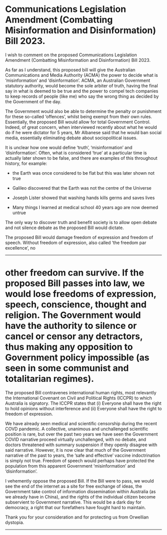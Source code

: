 # Communications Legislation Amendment (Combatting Misinformation and Disinformation) Bill 2023.

 I wish to comment on the proposed Communications Legislation Amendment (Combatting Misinformation and Disinformation) Bill 2023.

 As far as I understand, this proposed bill will give the Australian Communications and Media Authority (ACMA) the power to decide what is ‘misinformation’ and ‘disinformation’. ACMA, an Australian Government statutory authority, would become the sole arbiter of truth, having the final say in what is deemed to be true and the power to compel tech companies to keep records of people (like me) who say the wrong thing as decided by the Government of the day. 

 The Government would also be able to determine the penalty or punishment for these so-called ‘offences’, whilst being exempt from their own rules. Essentially, the proposed Bill would allow for total Government Control. Indeed, of great concern, when interviewed recently about what he would do if he were dictator for 5 years, Mr Albanese said that he would ban social media, essentially eliminating debate about sociopolitical issues.

 It is unclear how one would define ‘truth’, ‘misinformation’ and ‘disinformation’. Often, what is considered ‘true’ at a particular time is actually later shown to be false, and there are examples of this throughout history, for example:

 * the Earth was once considered to be flat but this was later shown not true

 * Galileo discovered that the Earth was not the centre of the Universe

 * Joseph Lister showed that washing hands kills germs and saves lives

 * Many things I learned at medical school 40 years ago are now deemed untrue

 The only way to discover truth and benefit society is to allow open debate and not silence debate as the proposed Bill would dictate.

 The proposed Bill would damage freedom of expression and freedom of speech. Without freedom of expression, also called ‘the freedom par excellence’, no


-----

# other freedom can survive. If the proposed Bill passes into law, we would lose freedoms of expression, speech, conscience, thought and religion. The Government would have the authority to silence or cancel or censor any detractors, thus making any opposition to Government policy impossible (as seen in some communist and totalitarian regimes).

 The proposed Bill contravenes international human rights, most relevantly the International Covenant on Civil and Political Rights (ICCPR) to which Australia is signatory. The ICCPR states that (i) Everyone shall have the right to hold opinions without interference and (ii) Everyone shall have the right to freedom of expression.

 We have already seen medical and scientific censorship during the recent COVD pandemic. A collective, unanimous and unchallenged scientific position is rare, but over the past two years we have seen the Government COVID narrative proceed virtually unchallenged, with no debate, and doctors threatened with summary suspension if they openly disagree with said narrative. However, it is now clear that much of the Government narrative of the past to years, the ‘safe and effective’ vaccine indoctrination is simply not true. Freedom of speech would perhaps have protected the population from this apparent Government ‘misinformation’ and ‘disinformation’.

 I vehemently oppose the proposed Bill. If the Bill were to pass, we would see the end of the internet as a site for free exchange of ideas, the Government take control of information dissemination within Australia (as we already have in China), and the rights of the individual citizen become subservient to Government narrative. This would be a dark day for democracy, a right that our forefathers have fought hard to maintain.

 Thank you for your consideration and for protecting us from Orwellian dystopia.


-----

